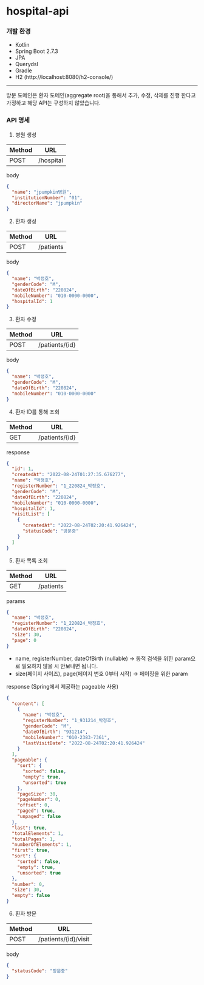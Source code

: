 # hospital-api

### 개발 환경

- Kotlin
- Spring Boot 2.7.3
- JPA
- Querydsl
- Gradle
- H2 (http://localhost:8080/h2-console/)
---

방문 도메인은 환자 도메인(aggregate root)을 통해서 추가, 수정, 삭제를 진행 한다고 가정하고
해당 API는 구성하지 않았습니다.

### API 명세

1. 병원 생성


| Method | URL       |
|--------|-----------|
| POST   | /hospital |

body
```json
{
  "name": "jpumpkin병원",
  "institutionNumber": "01",
  "directorName": "jpumpkin"
}
```


2. 환자 생성



| Method | URL       |
|--------|-----------|
| POST   | /patients |

body
```json
{
  "name": "박정호",
  "genderCode": "M",
  "dateOfBirth": "220824",
  "mobileNumber": "010-0000-0000",
  "hospitalId": 1
}
```


3. 환자 수정



| Method | URL             |
|--------|-----------------|
| POST   | /patients/{id}  |

body
```json
{
  "name": "박정호",
  "genderCode": "M",
  "dateOfBirth": "220824",
  "mobileNumber": "010-0000-0000"
}
```

4. 환자 ID를 통해 조회



| Method | URL             |
|--------|-----------------|
| GET    | /patients/{id}  |

response
```json
{
  "id": 1,
  "createdAt": "2022-08-24T01:27:35.676277",
  "name": "박정호",
  "registerNumber": "1_220824_박정호",
  "genderCode": "M",
  "dateOfBirth": "220824",
  "mobileNumber": "010-0000-0000",
  "hospitalId": 1,
  "visitList": [
    {
      "createdAt": "2022-08-24T02:20:41.926424",
      "statusCode": "방문중"
    }
  ]
}
```

5. 환자 목록 조회



| Method | URL        |
|--------|------------|
| GET    | /patients  |

params
```json
{
  "name": "박정호",
  "registerNumber": "1_220824_박정호",
  "dateOfBirth": "220824",
  "size": 30,
  "page": 0
}
```
- name, registerNumber, dateOfBirth (nullable) -> 동적 검색을 위한 param으로 필요하지 않을 시 안보내면 됩니다.
- size(페이지 사이즈), page(페이지 번호 0부터 시작) -> 페이징을 위한 param

response (Spring에서 제공하는 pageable 사용)
```json
{
  "content": [
    {
      "name": "박정호",
      "registerNumber": "1_931214_박정호",
      "genderCode": "M",
      "dateOfBirth": "931214",
      "mobileNumber": "010-2383-7361",
      "lastVisitDate": "2022-08-24T02:20:41.926424"
    }
  ],
  "pageable": {
    "sort": {
      "sorted": false,
      "empty": true,
      "unsorted": true
    },
    "pageSize": 30,
    "pageNumber": 0,
    "offset": 0,
    "paged": true,
    "unpaged": false
  },
  "last": true,
  "totalElements": 1,
  "totalPages": 1,
  "numberOfElements": 1,
  "first": true,
  "sort": {
    "sorted": false,
    "empty": true,
    "unsorted": true
  },
  "number": 0,
  "size": 30,
  "empty": false
}
```

6. 환자 방문



| Method | URL                  |
|--------|----------------------|
| POST   | /patients/{id}/visit |

body
```json
{
  "statusCode": "방문중"
}
```